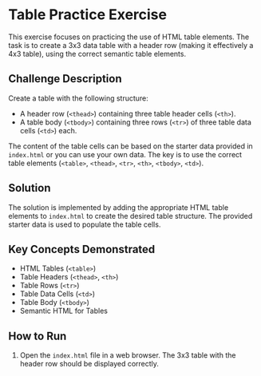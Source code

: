 # Table Practice Exercise

This exercise focuses on practicing the use of HTML table elements. The task is to create a 3x3 data table with a header row (making it effectively a 4x3 table), using the correct semantic table elements.

## Challenge Description

Create a table with the following structure:

*   A header row (`<thead>`) containing three table header cells (`<th>`).
*   A table body (`<tbody>`) containing three rows (`<tr>`) of three table data cells (`<td>`) each.

The content of the table cells can be based on the starter data provided in `index.html` or you can use your own data. The key is to use the correct table elements (`<table>`, `<thead>`, `<tr>`, `<th>`, `<tbody>`, `<td>`).

## Solution

The solution is implemented by adding the appropriate HTML table elements to `index.html` to create the desired table structure.  The provided starter data is used to populate the table cells.

## Key Concepts Demonstrated

*   HTML Tables (`<table>`)
*   Table Headers (`<thead>`, `<th>`)
*   Table Rows (`<tr>`)
*   Table Data Cells (`<td>`)
*   Table Body (`<tbody>`)
*   Semantic HTML for Tables

## How to Run

1.  Open the `index.html` file in a web browser. The 3x3 table with the header row should be displayed correctly.
